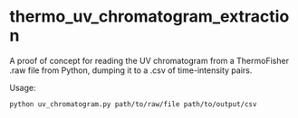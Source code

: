 # thermo_uv_chromatogram_extraction
A proof of concept for reading the UV chromatogram from a ThermoFisher .raw file from Python, dumping it to a .csv of time-intensity pairs.

Usage:

```bash
python uv_chromatogram.py path/to/raw/file path/to/output/csv
```


